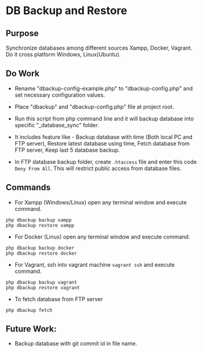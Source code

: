 # DB Backup and Restore

## Purpose
Synchronize databases among different sources Xampp, Docker, Vagrant. Do it cross platform Windows, Linux(Ubuntu).

## Do Work
* Rename "dbackup-config-example.php" to "dbackup-config.php" and set necessary configuration values.

* Place "dbackup" and "dbackup-config.php" file at project root.

* Run this script from php command line and it will backup database into specific "_database_sync" folder.

* It includes feature like - Backup database with time (Both local PC and FTP server), Restore latest database using time, Fetch database from FTP server, Keep last 5 database backup.

* In FTP database backup folder, create `.htaccess` file and enter this code `Deny From All`. This will restrict public access from database files.

## Commands
* For Xampp (Windows/Linux) open any terminal window and execute command.
```shellscript
php dbackup backup xampp
php dbackup restore xampp
```

* For Docker (Linux) open any terminal window and execute command.
```shellscript
php dbackup backup docker
php dbackup restore docker
```

* For Vagrant, ssh into vagrant machine `vagrant ssh` and execute command.
```shellscript
php dbackup backup vagrant
php dbackup restore vagrant
```

* To fetch database from FTP server
```shellscript
php dbackup fetch
```

## Future Work:
* Backup database with git commit id in file name.
